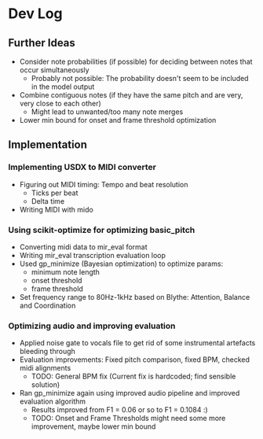 # Dev Log

## Further Ideas
- Consider note probabilities (if possible) for deciding between notes that occur simultaneously
  - Probably not possible: The probability doesn't seem to be included in the model output
- Combine contiguous notes (if they have the same pitch and are very, very close to each other)
  - Might lead to unwanted/too many note merges
- Lower min bound for onset and frame threshold optimization

## Implementation

### Implementing USDX to MIDI converter
- Figuring out MIDI timing: Tempo and beat resolution
  - Ticks per beat
  - Delta time
- Writing MIDI with mido

### Using scikit-optimize for optimizing basic_pitch
- Converting midi data to mir_eval format
- Writing mir_eval transcription evaluation loop
- Used gp_minimize (Bayesian optimization) to optimize params:
  - minimum note length
  - onset threshold
  - frame threshold
- Set frequency range to 80Hz-1kHz based on Blythe: Attention, Balance and Coordination

### Optimizing audio and improving evaluation
- Applied noise gate to vocals file to get rid of some instrumental artefacts bleeding through
- Evaluation improvements: Fixed pitch comparison, fixed BPM, checked midi alignments
  - TODO: General BPM fix (Current fix is hardcoded; find sensible solution)
- Ran gp_minimize again using improved audio pipeline and improved evaluation algorithm
  - Results improved from F1 = 0.06 or so to F1 = 0.1084 :)
  - TODO: Onset and Frame Thresholds might need some more improvement, maybe lower min bound 
